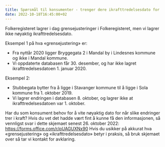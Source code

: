 ```yaml
---
title: Spørsmål til konsumenter - trenger dere ikrafttredelsesdato for grensejusteringer?
date: 2022-10-18T16:45:00+02
---
```

Folkeregisteret lagrer i dag grensejusteringer i Folkeregisteret, men vi lagrer ikke nøyaktig ikrafttredelsesdato.

Eksempel 1 på hva «grensejustering» er:
* Fra nyttår 2020 ligger Bryggegata 2 i Mandal by i Lindesnes kommune og ikke i Mandal kommune.
* Vi oppdaterte databasen får 30. desember, og har ikke lagret ikrafttredelsesdatoen 1. januar 2020.

Eksempel 2:
* Stubbegata bytter fra å ligge i Stavanger kommune til å ligge i Sola kommune fra 1. oktober 2019.
* Vi lagrer endringen i databasen 8. oktober, og lagrer ikke at ikrafttredelsesdatoen var 1. oktober.


Har du som konsument behov for å vite nøyaktig dato for når slike endringer trer i kraft?
Hvis du vet det hadde vært fint å kunne få den informasjonen, så vennligst svar i dette skjemaet senest 26. oktober 2022: https://forms.office.com/r/pUAGUXNx90
Hvis du usikker på akkurat hva «grensejustering» og «ikrafttredelsesdato» betyr i praksis, så bruk skjemaet over så tar vi kontakt for avklaring.
